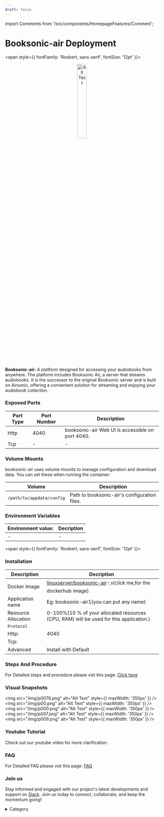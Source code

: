 ```yaml
---
draft: false
---
```

import Comments from '/src/components/HomepageFeatures/Comment';





# Booksonic-air Deployment
<span style={{ fontFamily: 'Roobert, sans-serif', fontSize: '12pt' }}>

<p align="center">
  <img src="/img/xxcz.png" alt="Alt Text" width="25%"/>
</p> 


**Booksonic-air:**
A platform designed for accessing your audiobooks from anywhere. The platform includes Booksonic Air, a server that streams audiobooks. It is the successor to the original Booksonic server and is built on Airsonic, offering a convenient solution for streaming and enjoying your audiobook collection.






### Exposed Ports

| Port Type | Port Number | Description                               |
| --------- | ----------- | ----------------------------------------- |
| Http      | 4040       | booksonic-air Web UI is accessible on port 4040. |
| Tcp       | -           | -             |

### Volume Mounts

booksonic-air
 uses volume mounts to manage configuration and download data. You can set these when running the container:

| Volume                       | Description                                  |
| ---------------------------- | -------------------------------------------- |
| `/path/to/appdata/config`    | Path to booksonic-air's configuration files.  |



### Environment Variables


|   **Environment value:**          | Decription                                                                                                               | 
| --------------------- | ------                                                                                                                   | 
|-       |  -                              |

</span>


<span style={{ fontFamily: 'Roobert, sans-serif', fontSize: '12pt' }}>

### Installation


|  Description          | Decription                                                                                                               | 
| --------------------- | ------                                                                                                                   | 
| Docker Image          |   [linuxserver/booksonic-air](https://hub.docker.com/r/linuxserver/booksonic-air)👈(click me,for the dockerhub image)                           |
| Application name      |  Eg: booksonic-air1(you can put any name)                                                                                        | 
| Resource Allocation   |  0-100%(10 % of your allocated resources (CPU, RAM) will be used for this application.)                                  | 
| `Protocol`            |                                                                                                                          | 
|  Http:                |     4040                                                                                                                    |
|  Tcp:                 |                                                                                                                        | 
|    Advanced           |    Install with Default                                                                                                  |




### Steps And Procedure

For Detailed steps and procedure please vist this page: [Click here](https://techscaleinfinite.github.io/introduction/cloud-float/Steps%20and%20procedure)



### Visual Snapshots



<img src="/img/p0076.png" alt="Alt Text" style={{ maxWidth: '350px' }} /> <img src="/img/p00.png" alt="Alt Text" style={{ maxWidth: '350px' }} /> <img src="/img/p000.png" alt="Alt Text" style={{ maxWidth: '350px' }} /> <img src="/img/p007.png" alt="Alt Text" style={{ maxWidth: '350px' }} /> <img src="/img/p009.png" alt="Alt Text" style={{ maxWidth: '350px' }} />











### Youtube Tutorial&#x20;

Check out our youtube video for more clarification.



### FAQ

For Detailed FAQ please vist this page: [FAQ](https://techscaleinfinite.github.io/FAQ)
### Join us

Stay informed and engaged with our project's latest developments and support on [Slack](https://app.slack.com/client/T04QS32JX6E/C04QKEWE146). Join us today to connect, collaborate, and keep the momentum going!&#x20;

<details>

<summary>Category</summary>

Kubernetes, cloud computing, DevOps, cloud services, hosting platform, container orchestration, cloud infrastructure, cloud deployment, cloud management, cloud technology, cloud solutions, booksonic-air


</details>

</span>


<Comments />